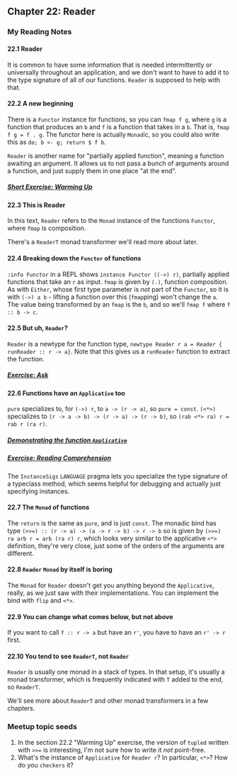 ## Chapter 22: Reader

### My Reading Notes

#### 22.1 Reader

It is common to have some information that is needed intermittently or universally throughout
an application, and we don't want to have to add it to the type signature of all of our functions.
`Reader` is supposed to help with that.

#### 22.2 A new beginning

There is a `Functor` instance for functions, so you can `fmap f g`, where `g` is a function that
produces an `b` and `f` is a function that takes in a `b`. That is, `fmap f g = f . g`. The functor
here is actually `Monad`ic, so you could also write this as `do; b <- g; return $ f b`.

`Reader` is another name for "partially applied function", meaning a function awaiting an argument.
It allows us to not pass a bunch of arguments around a function, and just supply them in one place
"at the end".

##### [Short Exercise: Warming Up](s2_warmup.hs)

#### 22.3 This is Reader

In this text, `Reader` refers to the `Monad` instance of the functions `Functor`, where `fmap` is composition.

There's a `ReaderT` monad transformer we'll read more about later.

#### 22.4 Breaking down the `Functor` of functions

`:info Functor` in a REPL shows `instance Functor ((->) r)`, partially applied functions that take an
`r` as input. `fmap` is given by `(.)`, function composition. As with `Either`, whose first type
parameter is _not_ part of the `Functor`, so it is with `(->) a b` - lifting a function over this
(`fmap`ping) won't change the `a`. The value being transformed by an `fmap` is the `b`, and so we'll
`fmap f` where `f :: b -> c`.

#### 22.5 But uh, `Reader`?

`Reader` is a newtype for the function type, `newtype Reader r a = Reader { runReader :: r -> a}`.
Note that this gives us a `runReader` function to extract the function.

##### [Exercise: Ask](s5_ask.hs)

#### 22.6 Functions have an `Applicative` too

`pure` specializes to, for `(->) r`, to `a -> (r -> a)`, so `pure = const`. `(<*>)` specializes to
`(r -> a -> b) -> (r -> a) -> (r -> b)`, so `(rab <*> ra) r = rab r (ra r)`.

##### [Demonstrating the function `Applicative`](s6_app.hs)

##### [Exercise: Reading Comprehension](s6_comp.hs)

The `InstanceSigs` `LANGUAGE` pragma lets you specialize the type signature of a typeclass method,
which seems helpful for debugging and actually just specifying instances.

#### 22.7 The `Monad` of functions

The `return` is the same as `pure`, and is just `const`. The monadic bind has type
`(>>=) :: (r -> a) -> (a -> r -> b) -> r -> b` so is given by `(>>=) ra arb r = arb (ra r) r`,
which looks very similar to the applicative `<*>` definition, they're very close, just some of the
orders of the arguments are different.

#### 22.8 `Reader` `Monad` by itself is boring

The `Monad` for `Reader` doesn't get you anything beyond the `Applicative`, really, as we just saw
with their implementations. You can implement the bind with `flip` and `<*>`.

#### 22.9 You can change what comes below, but not above

If you want to call `f :: r -> a` but have an `r'`, you have to have an `r' -> r` first.

#### 22.10 You tend to see `ReaderT`, not `Reader`

`Reader` is usually one monad in a stack of types. In that setup, it's usually a monad transformer,
which is frequently indicated with `T` added to the end, so `ReaderT`.

We'll see more about `ReaderT` and other monad transformers in a few chapters.

### Meetup topic seeds

1. In the section 22.2 "Warming Up" exercise, the version of `tupled` written with `>>=` is interesting,
    I'm not sure how to write it _not_ point-free.
2. What's the instance of `Applicative` for `Reader r`? In particular, `<*>`? How do you `checkers` it?

